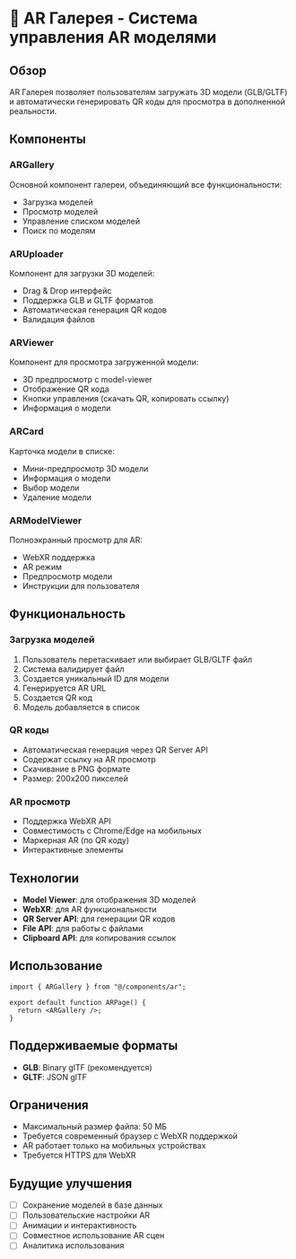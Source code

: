 # 🚀 AR Галерея - Система управления AR моделями

## Обзор

AR Галерея позволяет пользователям загружать 3D модели (GLB/GLTF) и автоматически генерировать QR коды для просмотра в дополненной реальности.

## Компоненты

### ARGallery
Основной компонент галереи, объединяющий все функциональности:
- Загрузка моделей
- Просмотр моделей
- Управление списком моделей
- Поиск по моделям

### ARUploader
Компонент для загрузки 3D моделей:
- Drag & Drop интерфейс
- Поддержка GLB и GLTF форматов
- Автоматическая генерация QR кодов
- Валидация файлов

### ARViewer
Компонент для просмотра загруженной модели:
- 3D предпросмотр с model-viewer
- Отображение QR кода
- Кнопки управления (скачать QR, копировать ссылку)
- Информация о модели

### ARCard
Карточка модели в списке:
- Мини-предпросмотр 3D модели
- Информация о модели
- Выбор модели
- Удаление модели

### ARModelViewer
Полноэкранный просмотр для AR:
- WebXR поддержка
- AR режим
- Предпросмотр модели
- Инструкции для пользователя

## Функциональность

### Загрузка моделей
1. Пользователь перетаскивает или выбирает GLB/GLTF файл
2. Система валидирует файл
3. Создается уникальный ID для модели
4. Генерируется AR URL
5. Создается QR код
6. Модель добавляется в список

### QR коды
- Автоматическая генерация через QR Server API
- Содержат ссылку на AR просмотр
- Скачивание в PNG формате
- Размер: 200x200 пикселей

### AR просмотр
- Поддержка WebXR API
- Совместимость с Chrome/Edge на мобильных
- Маркерная AR (по QR коду)
- Интерактивные элементы

## Технологии

- **Model Viewer**: для отображения 3D моделей
- **WebXR**: для AR функциональности
- **QR Server API**: для генерации QR кодов
- **File API**: для работы с файлами
- **Clipboard API**: для копирования ссылок

## Использование

```tsx
import { ARGallery } from "@/components/ar";

export default function ARPage() {
  return <ARGallery />;
}
```

## Поддерживаемые форматы

- **GLB**: Binary glTF (рекомендуется)
- **GLTF**: JSON glTF

## Ограничения

- Максимальный размер файла: 50 МБ
- Требуется современный браузер с WebXR поддержкой
- AR работает только на мобильных устройствах
- Требуется HTTPS для WebXR

## Будущие улучшения

- [ ] Сохранение моделей в базе данных
- [ ] Пользовательские настройки AR
- [ ] Анимации и интерактивность
- [ ] Совместное использование AR сцен
- [ ] Аналитика использования
